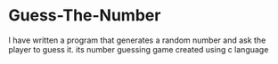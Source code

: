 # Guess-The-Number
I have written a program that generates a random number and ask the player to guess it. its number guessing game created using c language
